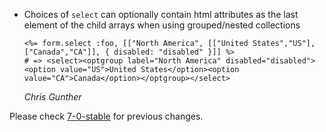*   Choices of `select` can optionally contain html attributes as the last element of the child arrays when using grouped/nested collections

        <%= form.select :foo, [["North America", [["United States","US"],["Canada","CA"]], { disabled: "disabled" }]] %>
        # => <select><optgroup label="North America" disabled="disabled"><option value="US">United States</option><option value="CA">Canada</option></optgroup></select>

    *Chris Gunther*


Please check [7-0-stable](https://github.com/rails/rails/blob/7-0-stable/actionview/CHANGELOG.md) for previous changes.
